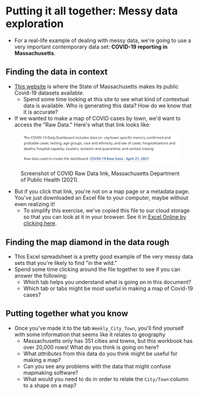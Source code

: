 # Putting it all together: Messy data exploration

* For a real-life example of dealing with messy data, we're going to use a very important contemporary data set: **COVID-19 reporting in Massachusetts**.

## Finding the data in context

* [This website](https://www.mass.gov/info-details/covid-19-response-reporting) is where the State of Massachusetts makes its public Covid-19 datasets available.
    * Spend some time looking at this site to see what kind of contextual data is available. Who is generating this data? How do we know that it is accurate?
* If we wanted to make a map of COVID cases by town, we'd want to access the "Raw Data." Here's what that link looks like: 

<figure>

![Screenshot of COVID Raw Data link](./media/ma-covid-link.png)

<figcaption>

Screenshot of COVID Raw Data link, Massachusetts Department of Public Health (2021).

</figcaption>

</figure>


* But if you click that link, you're not on a map page or a metadata page. You've just downloaded an Excel file to your computer, maybe without even realizing it!
    * To simplify this exercise, we've copied this file to our cloud storage so that you can look at it in your browser. See it in [Excel Online by clicking here](https://bostonpubliclibrary.sharepoint.com/:x:/s/LeventhalMap/EZTiokPVlm9Hu04uHaJTOdkBx_hSLixOlLH60667s-vrTw?e=Bf8h6O).

## Finding the map diamond in the data rough

* This Excel spreadsheet is a pretty good example of the very messy data sets that you're likely to find "in the wild."
* Spend some time clicking around the file together to see if you can answer the following:
    * Which tab helps you understand what is going on in this document?
    * Which tab or tabs might be most useful in making a map of Covid-19 cases?

## Putting together what you know

* Once you've made it to the tab `Weekly_City_Town`, you'll find yourself with some information that seems like it relates to geography
    * Massachusetts only has 351 cities and towns, but this workbook has over 20,000 rows! What do you think is going on here?
    * What *attributes* from this data do you think might be useful for making a map?
    * Can you see any problems with the data that might confuse mapmaking software?
    * What would you need to do in order to relate the `City/Town` column to a shape on a map?

